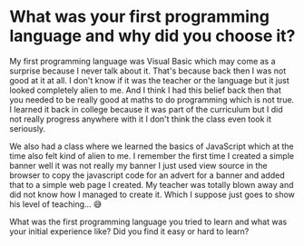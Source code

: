 # What was your first programming language and why did you choose it?

My first programming language was Visual Basic which may come as a surprise because I never talk about it. That's because back then I was not good at it at all. I don't know if it was the teacher or the language but it just looked completely alien to me. And I think I had this belief back then that you needed to be really good at maths to do programming which is not true. I learned it back in college because it was part of the curriculum but I did not really progress anywhere with it I don't think the class even took it seriously.

We also had a class where we learned the basics of JavaScript which at the time also felt kind of alien to me. I remember the first time I created a simple banner well it was not really my banner I just used view source in the browser to copy the javascript code for an advert for a banner and added that to a simple web page I created. My teacher was totally blown away and did not know how I managed to create it. Which I suppose just goes to show his level of teaching... 😅

What was the first programming language you tried to learn and what was your initial experience like? Did you find it easy or hard to learn?
